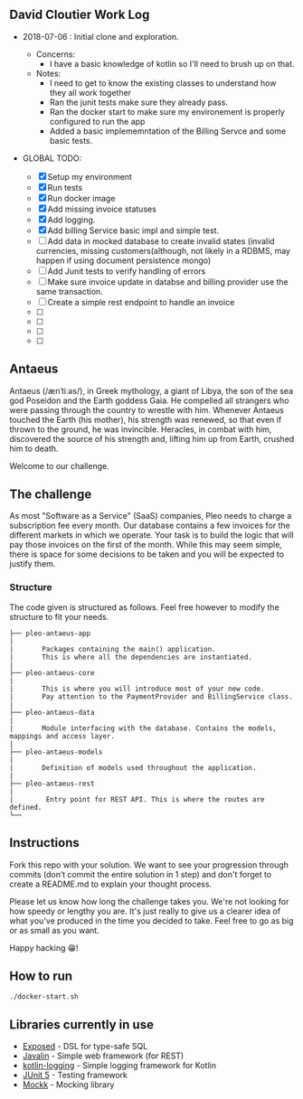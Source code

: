 ## David Cloutier Work Log
* 2018-07-06 : Initial clone and exploration.
    * Concerns: 
        * I have a basic knowledge of kotlin so I'll need to brush up on that.
    * Notes:
        * I need to get to know the existing classes to understand how they all work together
        * Ran the junit tests make sure they already pass.
        * Ran the docker start to make sure my environement is properly configured to run the app
        * Added a basic implememntation of the Billing Servce and some basic tests.

* GLOBAL TODO:
    * [X] Setup my environment
    * [X] Run tests
    * [X] Run docker image
    * [X] Add missing invoice statuses
    * [X] Add logging.
    * [X] Add billing Service basic impl and simple test.
    * [ ] Add data in mocked database to create invalid states (invalid currencies, missing customers(although, not likely in a RDBMS, may happen if using document persistence mongo)
    * [ ] Add Junit tests to verify handling of errors
    * [ ] Make sure invoice update in databse and billing provider use the same transaction.
    * [ ] Create a simple rest endpoint to handle an invoice
    * [ ] 
    * [ ] 
    * [ ] 
    * [ ] 
    

## Antaeus

Antaeus (/ænˈtiːəs/), in Greek mythology, a giant of Libya, the son of the sea god Poseidon and the Earth goddess Gaia. He compelled all strangers who were passing through the country to wrestle with him. Whenever Antaeus touched the Earth (his mother), his strength was renewed, so that even if thrown to the ground, he was invincible. Heracles, in combat with him, discovered the source of his strength and, lifting him up from Earth, crushed him to death.

Welcome to our challenge.

## The challenge

As most "Software as a Service" (SaaS) companies, Pleo needs to charge a subscription fee every month. Our database contains a few invoices for the different markets in which we operate. Your task is to build the logic that will pay those invoices on the first of the month. While this may seem simple, there is space for some decisions to be taken and you will be expected to justify them.

### Structure
The code given is structured as follows. Feel free however to modify the structure to fit your needs.
```
├── pleo-antaeus-app
|
|       Packages containing the main() application. 
|       This is where all the dependencies are instantiated.
|
├── pleo-antaeus-core
|
|       This is where you will introduce most of your new code.
|       Pay attention to the PaymentProvider and BillingService class.
|
├── pleo-antaeus-data
|
|       Module interfacing with the database. Contains the models, mappings and access layer.
|
├── pleo-antaeus-models
|
|       Definition of models used throughout the application.
|
├── pleo-antaeus-rest
|
|        Entry point for REST API. This is where the routes are defined.
└──
```

## Instructions
Fork this repo with your solution. We want to see your progression through commits (don’t commit the entire solution in 1 step) and don't forget to create a README.md to explain your thought process.

Please let us know how long the challenge takes you. We're not looking for how speedy or lengthy you are. It's just really to give us a clearer idea of what you've produced in the time you decided to take. Feel free to go as big or as small as you want.

Happy hacking 😁!

## How to run
```
./docker-start.sh
```

## Libraries currently in use
* [Exposed](https://github.com/JetBrains/Exposed) - DSL for type-safe SQL
* [Javalin](https://javalin.io/) - Simple web framework (for REST)
* [kotlin-logging](https://github.com/MicroUtils/kotlin-logging) - Simple logging framework for Kotlin
* [JUnit 5](https://junit.org/junit5/) - Testing framework
* [Mockk](https://mockk.io/) - Mocking library
